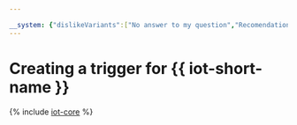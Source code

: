 ```yaml
---

__system: {"dislikeVariants":["No answer to my question","Recomendations didn't help","The content doesn't match title","Other"]}
---
```

# Creating a trigger for {{ iot-short-name }}

{% include [iot-core](../../../_includes/functions/iot-core-trigger-create.md) %}

